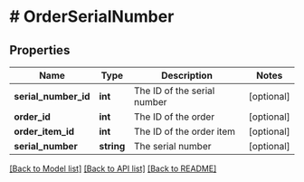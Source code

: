 # # OrderSerialNumber

## Properties

Name | Type | Description | Notes
------------ | ------------- | ------------- | -------------
**serial_number_id** | **int** | The ID of the serial number | [optional]
**order_id** | **int** | The ID of the order | [optional]
**order_item_id** | **int** | The ID of the order item | [optional]
**serial_number** | **string** | The serial number | [optional]

[[Back to Model list]](../../README.md#models) [[Back to API list]](../../README.md#endpoints) [[Back to README]](../../README.md)

